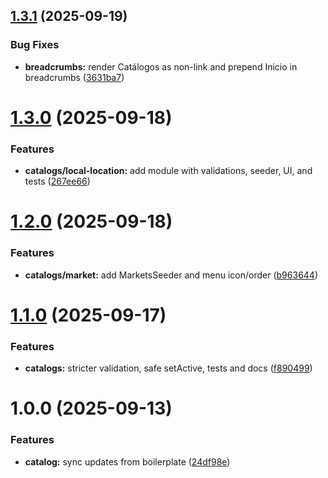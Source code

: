 ## [1.3.1](https://github.com/MarcoVegaR/mercach/compare/v1.3.0...v1.3.1) (2025-09-19)

### Bug Fixes

- **breadcrumbs:** render Catálogos as non-link and prepend Inicio in breadcrumbs ([3631ba7](https://github.com/MarcoVegaR/mercach/commit/3631ba759956be1280d5a8b0b0bebcb5a41c9928))

# [1.3.0](https://github.com/MarcoVegaR/mercach/compare/v1.2.0...v1.3.0) (2025-09-18)

### Features

- **catalogs/local-location:** add module with validations, seeder, UI, and tests ([267ee66](https://github.com/MarcoVegaR/mercach/commit/267ee66e49c1d7dc872c896345d714a5b00c68b9))

# [1.2.0](https://github.com/MarcoVegaR/mercach/compare/v1.1.0...v1.2.0) (2025-09-18)

### Features

- **catalogs/market:** add MarketsSeeder and menu icon/order ([b963644](https://github.com/MarcoVegaR/mercach/commit/b9636445fd037eee770125dab268b60f211fbf37))

# [1.1.0](https://github.com/MarcoVegaR/mercach/compare/v1.0.0...v1.1.0) (2025-09-17)

### Features

- **catalogs:** stricter validation, safe setActive, tests and docs ([f890499](https://github.com/MarcoVegaR/mercach/commit/f89049951d92612d869c50b69d56c8e1143984b8))

# 1.0.0 (2025-09-13)

### Features

- **catalog:** sync updates from boilerplate ([24df98e](https://github.com/MarcoVegaR/mercach/commit/24df98e62548cf5a30b77a8f561078c6347bd098))
